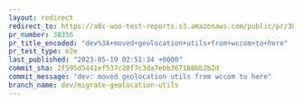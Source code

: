 ```yaml
---
layout: redirect
redirect_to: https://a8c-woo-test-reports.s3.amazonaws.com/public/pr/38356/e2e/index.html
pr_number: 38356
pr_title_encoded: "dev%3A+moved+geolocation+utils+from+wccom+to+here"
pr_test_type: e2e
last_published: "2023-05-19 02:51:34 +0000"
commit_sha: 2f595d5441ef537c20f7c3da7ebb367188bb2b2d
commit_message: "dev: moved geolocation utils from wccom to here"
branch_name: dev/migrate-geolocation-utils
---
```

